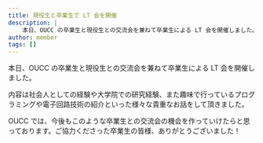 ```yaml
---
title: 現役生と卒業生で LT 会を開催
description: |
    本日、OUCC の卒業生と現役生との交流会を兼ねて卒業生による LT 会を開催しました。
author: member
tags: []
---
```


<!-- wp:paragraph -->
<p>本日、OUCC の卒業生と現役生との交流会を兼ねて卒業生による LT 会を開催しました。</p>
<!-- /wp:paragraph -->

<!-- wp:paragraph -->
<p>内容は社会人としての経験や大学院での研究経験、また趣味で行っているプログラミングや電子回路技術の紹介といった様々な貴重なお話をして頂きました。</p>
<!-- /wp:paragraph -->

<!-- wp:paragraph -->
<p>OUCC では、今後もこのような卒業生との交流会の機会を作っていけたらと思っております。ご協力くださった卒業生の皆様、ありがとうございました！</p>
<!-- /wp:paragraph -->
